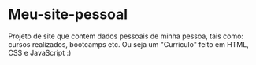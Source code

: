 # Meu-site-pessoal
Projeto de site que contem dados pessoais de minha pessoa, tais como: cursos realizados, bootcamps etc. Ou seja um "Curriculo" feito em HTML, CSS e JavaScript :)
